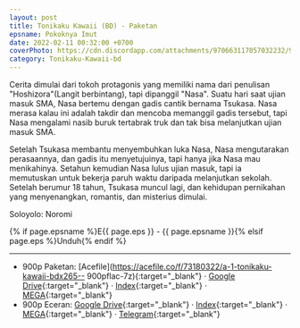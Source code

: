 ```yaml
---
layout: post
title: Tonikaku Kawaii (BD) - Paketan
epsname: Pokoknya Imut
date: 2022-02-11 00:32:00 +0700
coverPhoto: https://cdn.discordapp.com/attachments/970663117057032232/980279959622914119/cropped-1920-1080-1179068.jpg
category: Tonikaku-Kawaii-bd
---
```


Cerita dimulai dari tokoh protagonis yang memiliki nama dari penulisan "Hoshizora"(Langit berbintang), tapi dipanggil "Nasa". Suatu hari saat ujian masuk SMA, Nasa bertemu dengan gadis cantik bernama Tsukasa. Nasa merasa kalau ini adalah takdir dan mencoba memanggil gadis tersebut, tapi Nasa mengalami nasib buruk tertabrak truk dan tak bisa melanjutkan ujian masuk SMA.

Setelah Tsukasa membantu menyembuhkan luka Nasa, Nasa mengutarakan perasaannya, dan gadis itu menyetujuinya, tapi hanya jika Nasa mau menikahinya. Setahun kemudian Nasa lulus ujian masuk, tapi ia memutuskan untuk bekerja paruh waktu daripada melanjutkan sekolah. Setelah berumur 18 tahun, Tsukasa muncul lagi, dan kehidupan pernikahan yang menyenangkan, romantis, dan misterius dimulai.

Soloyolo: Noromi

{% if page.epsname %}E{{ page.eps }} - {{ page.epsname }}{% elsif page.eps %}Unduh{% endif %}

---
- 900p Paketan: [Acefile](https://acefile.co/f/73180322/a-1-tonikaku-kawaii-bdx265-- 900pflac-7z){:target="_blank"} &middot; [Google Drive](https://drive.google.com/file/d/1WP7dSeiuf0r-kXgOMb4kcJBcwr8ufLHI/view?usp=share_link){:target="_blank"} &middot; [Index](https://proyek.a-1ddl.workers.dev/1:/%5BA-1%5D%20Tonikaku%20Kawaii%20%5BBD%5D%5Bx265%20900p%5D%5BFLAC%5D.7z){:target="_blank"} &middot; [MEGA](https://mega.nz/file/8nQhjB6J#0Cb0R-zZK4snNRCKqsh6xM6fFYxC7F_bbBD3SxMv0cg){:target="_blank"}<br>
- 900p Eceran: [Google Drive](https://drive.google.com/drive/folders/1T-jV-Lsbbm4rnUgXZACGV5yOpLEXGhTW?usp=sharing){:target="_blank"} &middot; [Index](https://proyek.a-1ddl.workers.dev/0:/Musim%20Gugur%202020/%5BBD%5D/%5BA-1%5D%20Tonikaku%20Kawaii%20%5BBD%5D%5Bx265%20900p%5D%5BFLAC%5D/){:target="_blank"} &middot; [MEGA](https://mega.nz/folder/o7gm1a6C#EZSybdFae4slf_c7tca47g){:target="_blank"} &middot; [Telegram](https://t.me/a1fansub/49){:target="_blank"}
